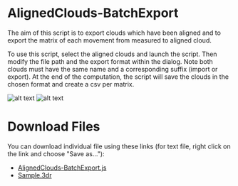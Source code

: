 # AlignedClouds-BatchExport

The aim of this script is to export clouds which have been aligned and to export the matrix of each movement from measured to aligned cloud.

To use this script, select the aligned clouds and launch the script. Then modify the file path and the export format within the dialog. Note both clouds must have the same name and a corresponding suffix (import or export). At the end of the computation, the script will save the clouds in the chosen format and create a csv per matrix.

![alt text](./ScreenShot1.png "screenshot1")
![alt text](./ScreenShot2.png "screenshot2")

# Download Files

You can download individual file using these links (for text file, right click on the link and choose "Save as..."):

- [AlignedClouds-BatchExport.js](./AlignedClouds-BatchExport.js)
- [Sample.3dr](./Sample.3dr)